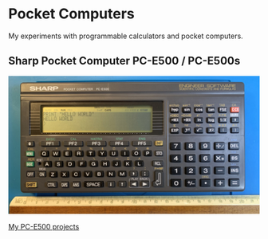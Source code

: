 # Pocket Computers
My experiments with programmable calculators and pocket computers.

## Sharp Pocket Computer PC-E500 / PC-E500s

![Sharp Pocket Computer PC-E500](./_img/e500-front.jpg?raw=true "PC-E500")

[My PC-E500 projects](./sharp-e500/)